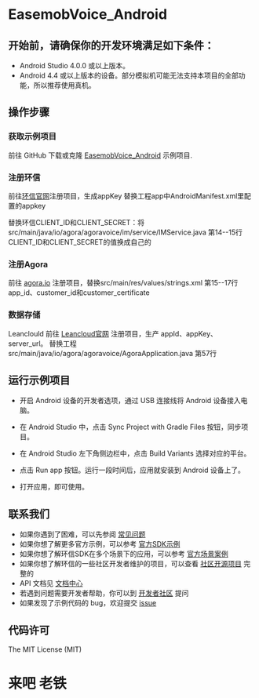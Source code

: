 # EasemobVoice_Android

## 开始前，请确保你的开发环境满足如下条件：
- Android Studio 4.0.0 或以上版本。
- Android 4.4 或以上版本的设备。部分模拟机可能无法支持本项目的全部功能，所以推荐使用真机。

## 操作步骤

### 获取示例项目
前往 GitHub 下载或克隆 [EasemobVoice_Android](https://github.com/easemob/EasemobVoice) 示例项目.

### 注册环信
前往[环信官网](https://console.easemob.com/user/register)注册项目，生成appKey 替换工程app中AndroidManifest.xml里配置的appkey
<meta-data
    android:name="EASEMOB_APPKEY"
    android:value="#your appkey#" /> 


替换环信CLIENT_ID和CLIENT_SECRET：将src/main/java/io/agora/agoravoice/im/service/IMService.java 第14--15行CLIENT_ID和CLIENT_SECRET的值换成自己的

### 注册Agora
前往 [agora.io](https://dashboard.agora.io/signin/) 注册项目，替换src/main/res/values/strings.xml 第15--17行 app_id、customer_id和customer_certificate

### 数据存储
Leanclould
前往 [Leancloud官网](https://www.leancloud.cn/)  注册项目，生产 appId、appKey、server_url。
替换工程 src/main/java/io/agora/agoravoice/AgoraApplication.java  第57行


## 运行示例项目

- 开启 Android 设备的开发者选项，通过 USB 连接线将 Android 设备接入电脑。

- 在 Android Studio 中，点击 Sync Project with Gradle Files 按钮，同步项目。

- 在 Android Studio 左下角侧边栏中，点击 Build Variants 选择对应的平台。

- 点击 Run app 按钮。运行一段时间后，应用就安装到 Android 设备上了。

- 打开应用，即可使用。

## 联系我们
 - 如果你遇到了困难，可以先参阅 [常见问题](https://docs-im.easemob.com/) 
 - 如果你想了解更多官方示例，可以参考
   [官方SDK示例](https://www.easemob.com/download/im)
  - 如果你想了解环信SDK在多个场景下的应用，可以参考
   [官方场景案例](https://www.easemob.com/download/demo)
   - 如果你想了解环信的一些社区开发者维护的项目，可以查看 [社区开源项目](https://www.imgeek.org/code/) 完整的
   - API 文档见 [文档中心](https://docs-im.easemob.com/) 
   - 若遇到问题需要开发者帮助，你可以到
   [开发者社区](https://www.imgeek.org/) 提问 
   - 如果发现了示例代码的 bug，欢迎提交
   [issue](https://github.com/easemob/EasemobVoice/issues)
   
   ## 代码许可
The MIT License (MIT)

# 来吧 老铁


